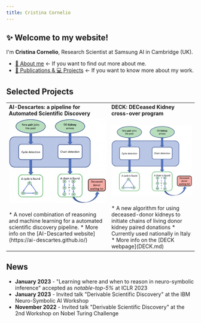 ```yaml
---
title: Cristina Cornelio
---
```


## ✨ Welcome to my website! 
I'm **Cristina Cornelio**, Research Scientist at Samsung AI in Cambridge (UK). 
* <a href="https://corneliocristina.github.io/about.html" style="display: inline" class="button"> 👤 About me</a> &larr; If you want to find out more about me.
* <a href="https://corneliocristina.github.io/publications.html" style="display: inline" class="button"> 📖 Publications & 💻 Projects</a> &larr; If you want to know more about my work.


## Selected Projects

<table border="0">
 <tr>
  <td> <b> AI-Descartes: a pipeline for Automated Scientific Discovery </b> </td>
  <td> <b> DECK: DECeased Kidney cross-over program </b> </td>
 </tr>
 <tr>
  <td> <img align="center" src="figures/algorithm_new.png" alt="algorithm_new" width="400"/> </td>
  <td> <img align="center" src="figures/algorithm_new.png" alt="algorithm_new" width="400"/> </td>
 </tr>
 
 <tr>
  <td>   * A novel combination of reasoning and machine learning for a automated scientific discovery pipeline.
  * More info on the [AI-Descarted website](https://ai-descartes.github.io/) 
   </td>
  <td> 
  * A new algorithm for using deceased-donor kidneys to initiate chains of living donor kidney paired donations
  * Currently used nationally in Italy
  * More info on the [DECK webpage](DECK.md)
    </td>
 </tr>
</table>


## News 

* **January 2023** - "Learning where and when to reason in neuro-symbolic inference" accepted as *notable-top-5%* at ICLR 2023
* **January 2023** - Invited talk "Derivable Scientific Discovery" at the IBM Neuro-Symbolic AI Workshop
* **November 2022** - Invited talk "Derivable Scientific Discovery" at the 2nd Workshop on Nobel Turing Challenge
